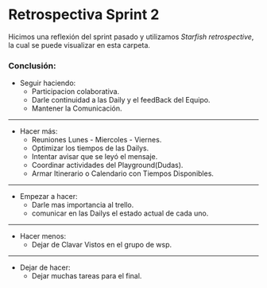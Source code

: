 # Retrospectiva Sprint 2
 Hicimos una reflexión del sprint pasado y utilizamos *Starfish retrospective*, la cual se puede visualizar en esta carpeta.

 ### Conclusión: 

  - Seguir haciendo: 
    - Participacion colaborativa.
    - Darle continuidad a las Daily y el feedBack del Equipo.
    - Mantener la Comunicación.

-------------------------------------------------------------------------------------------------------------------------------------------------------------------------------------

- Hacer más: 
    - Reuniones Lunes - Miercoles - Viernes.
    - Optimizar los tiempos de las Dailys.
    - Intentar avisar que se leyó el mensaje.
    - Coordinar actividades del Playground(Dudas).
    - Armar Itinerario o Calendario con Tiempos Disponibles.

-------------------------------------------------------------------------------------------------------------------------------------------------------------------------------------

- Empezar a hacer: 
    - Darle mas importancia al trello.
    - comunicar en las Dailys el estado actual de cada uno.
   
-------------------------------------------------------------------------------------------------------------------------------------------------------------------------------------

- Hacer menos: 
    - Dejar de Clavar Vistos en el grupo de wsp.
   
-------------------------------------------------------------------------------------------------------------------------------------------------------------------------------------

- Dejar de hacer: 
    - Dejar muchas tareas para el final.
   


    
